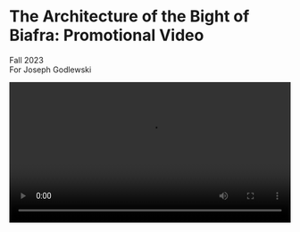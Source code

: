 # The Architecture of the Bight of Biafra: Promotional Video
<p>Fall 2023<br>
For Joseph Godlewski</p>

<video src="../images/biafra/transmutations_large.mp4" width="100%">